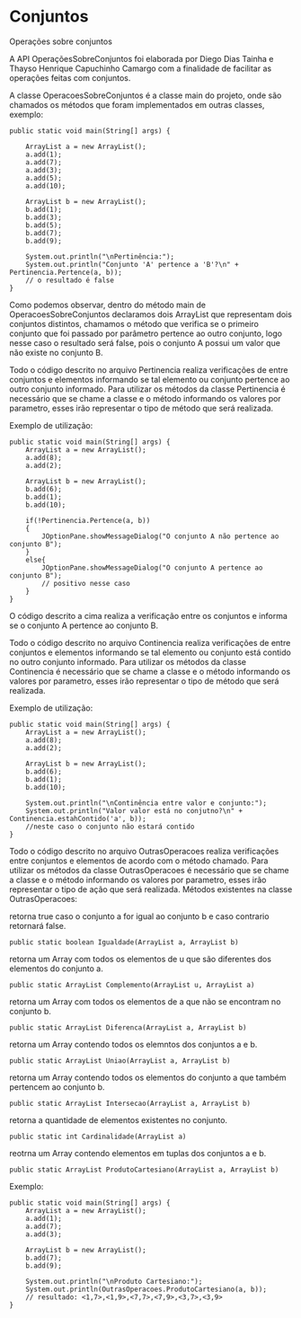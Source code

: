 Conjuntos
=========

Operações sobre conjuntos

A API OperaçõesSobreConjuntos foi elaborada por Diego Dias Tainha e Thayso Henrique Capuchinho Camargo com a 
finalidade de facilitar as operações feitas com conjuntos.

A classe OperacoesSobreConjuntos é a classe main do projeto, onde são chamados os métodos que foram implementados em
outras classes, exemplo:

    public static void main(String[] args) {

        ArrayList a = new ArrayList();
        a.add(1);
        a.add(7);
        a.add(3);
        a.add(5);
        a.add(10);

        ArrayList b = new ArrayList();
        b.add(1);
        b.add(3);
        b.add(5);
        b.add(7);
        b.add(9);

        System.out.println("\nPertinência:");
        System.out.println("Conjunto 'A' pertence a 'B'?\n" + Pertinencia.Pertence(a, b));
        // o resultado é false
    }
   Como podemos observar, dentro do método main de OperacoesSobreConjuntos declaramos dois ArrayList que representam
   dois conjuntos distintos, chamamos o método que verifica se o primeiro conjunto que foi passado por parâmetro
   pertence ao outro conjunto, logo nesse caso o resultado será false, pois o conjunto A possui um valor que não
   existe no conjunto B.

Todo o código descrito no arquivo Pertinencia realiza verificações de entre conjuntos e elementos informando
se tal elemento ou conjunto pertence ao outro conjunto informado. Para utilizar os métodos da classe Pertinencia é 
necessário que se chame a classe e o método informando os valores por parametro, esses irão representar o tipo de 
método que será realizada.

Exemplo de utilização:

    public static void main(String[] args) {
        ArrayList a = new ArrayList();
        a.add(8);
        a.add(2);
        
        ArrayList b = new ArrayList();
        b.add(6);
        b.add(1);
        b.add(10);
        
        if(!Pertinencia.Pertence(a, b))
        {
            JOptionPane.showMessageDialog("O conjunto A não pertence ao conjunto B");
        }
        else{
            JOptionPane.showMessageDialog("O conjunto A pertence ao conjunto B");
            // positivo nesse caso
        }
    }
    
O código descrito a cima realiza a verificação entre os conjuntos e informa se o conjunto A pertence ao conjunto B.

Todo o código descrito no arquivo Continencia realiza verificações de entre conjuntos e elementos informando
se tal elemento ou conjunto está contido no outro conjunto informado. Para utilizar os métodos da classe Continencia é 
necessário que se chame a classe e o método informando os valores por parametro, esses irão representar o tipo de 
método que será realizada.

Exemplo de utilização:

    public static void main(String[] args) {
        ArrayList a = new ArrayList();
        a.add(8);
        a.add(2);
        
        ArrayList b = new ArrayList();
        b.add(6);
        b.add(1);
        b.add(10);
        
        System.out.println("\nContinência entre valor e conjunto:");
        System.out.println("Valor valor está no conjutno?\n" + Continencia.estahContido('a', b));
        //neste caso o conjunto não estará contido
    }

Todo o código descrito no arquivo OutrasOperacoes realiza verificações entre conjuntos e elementos de acordo com 
o método chamado. Para utilizar os métodos da classe OutrasOperacoes é necessário que se chame a classe e o método
informando os valores por parametro, esses irão representar o tipo de ação que será realizada.
Métodos existentes na classe OutrasOperacoes:

retorna true caso o conjunto a for igual ao conjunto b e caso contrario retornará false.

    public static boolean Igualdade(ArrayList a, ArrayList b)

retorna um Array com todos os elementos de u que são diferentes dos elementos do conjunto a.

    public static ArrayList Complemento(ArrayList u, ArrayList a)

retorna um Array com todos os elementos de a que não se encontram no conjunto b.

    public static ArrayList Diferenca(ArrayList a, ArrayList b)
    
retorna um Array contendo todos os elemntos dos conjuntos a e b.

    public static ArrayList Uniao(ArrayList a, ArrayList b)

retorna um Array contendo todos os elementos do conjunto a que também pertencem ao conjunto b.

    public static ArrayList Intersecao(ArrayList a, ArrayList b)

    
retorna a quantidade de elementos existentes no conjunto.

    public static int Cardinalidade(ArrayList a)
 
reotrna um Array contendo elementos em tuplas dos conjuntos a e b.

    public static ArrayList ProdutoCartesiano(ArrayList a, ArrayList b)

Exemplo:
    
    public static void main(String[] args) {
        ArrayList a = new ArrayList();
        a.add(1);
        a.add(7);
        a.add(3);

        ArrayList b = new ArrayList();
        b.add(7);
        b.add(9);

        System.out.println("\nProduto Cartesiano:");
        System.out.println(OutrasOperacoes.ProdutoCartesiano(a, b));
        // resultado: <1,7>,<1,9>,<7,7>,<7,9>,<3,7>,<3,9>
    }
